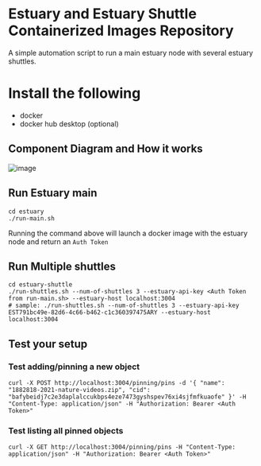 # Estuary and Estuary Shuttle Containerized Images Repository

A simple automation script to run a main estuary node with several estuary shuttles.

# Install the following

- docker
- docker hub desktop (optional)

## Component Diagram and How it works

![image](https://user-images.githubusercontent.com/4479171/157354827-9dd254d3-8553-4cc7-9bfe-4dc6b6c1484f.png)

## Run Estuary main
```
cd estuary
./run-main.sh
```
Running the command above will launch a docker image with the estuary node and return an `Auth Token`

## Run Multiple shuttles
```
cd estuary-shuttle
./run-shuttles.sh --num-of-shuttles 3 --estuary-api-key <Auth Token from run-main.sh> --estuary-host localhost:3004
# sample: ./run-shuttles.sh --num-of-shuttles 3 --estuary-api-key EST791bc49e-82d6-4c66-b462-c1c360397475ARY --estuary-host localhost:3004
```

## Test your setup

### Test adding/pinning a new object
```
curl -X POST http://localhost:3004/pinning/pins -d '{ "name": "1882818-2021-nature-videos.zip", "cid": "bafybeidj7c2e3daplalccukbps4eze7473gyshspev76xi4sjfmfkuaofe" }' -H "Content-Type: application/json" -H "Authorization: Bearer <Auth Token>"

```

### Test listing all pinned objects
```
curl -X GET http://localhost:3004/pinning/pins -H "Content-Type: application/json" -H "Authorization: Bearer <Auth Token>"
```